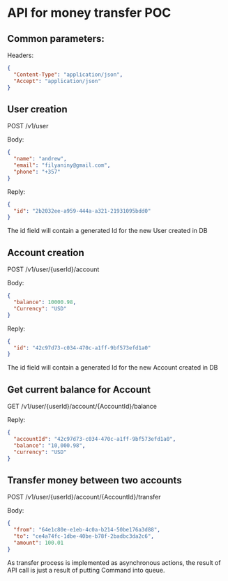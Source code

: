 # API for money transfer POC

## Common parameters:
Headers:
```json
{
  "Content-Type": "application/json",
  "Accept": "application/json"
}
```

## User creation

POST /v1/user

Body:
```json
{
  "name": "andrew",
  "email": "filyaniny@gmail.com",
  "phone": "+357"
}
```
Reply:
```json
{
  "id": "2b2032ee-a959-444a-a321-21931095bdd0"
}
```
The id field will contain a generated Id for the new User created in DB 

## Account creation 

POST /v1/user/{userId}/account

Body:
```json
{
  "balance": 10000.98,
  "Currency": "USD"
}
```
Reply:
```json
{
  "id": "42c97d73-c034-470c-a1ff-9bf573efd1a0"
}
```
The id field will contain a generated Id for the new Account created in DB

## Get current balance for Account

GET /v1/user/{userId}/account/{AccountId}/balance

Reply:
```json
{
  "accountId": "42c97d73-c034-470c-a1ff-9bf573efd1a0",
  "balance": "10,000.98",
  "currency": "USD"
}
```

## Transfer money between two accounts

POST /v1/user/{userId}/account/{AccountId}/transfer

Body:
```json
{
  "from": "64e1c80e-e1eb-4c0a-b214-50be176a3d88",
  "to": "ce4a74fc-1dbe-40be-b78f-2badbc3da2c6",
  "amount": 100.01
}
```
As transfer process is implemented as asynchronous actions, the result of API call is just a result of putting Command into queue. 